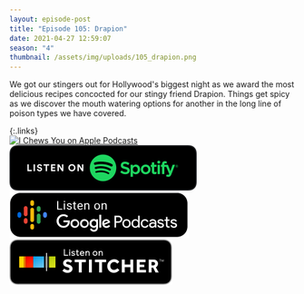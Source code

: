 ```yaml
---
layout: episode-post
title: "Episode 105: Drapion"
date: 2021-04-27 12:59:07
season: "4"
thumbnail: /assets/img/uploads/105_drapion.png
---
```

We got our stingers out for Hollywood's biggest night as we award the most delicious recipes concocted for our stingy friend Drapion. Things get spicy as we discover the mouth watering options for another in the long line of poison types we have covered.

{:.links}  
[![I Chews You on Apple Podcasts](https://linkmaker.itunes.apple.com/en-us/badge-lrg.svg?releaseDate=2019-04-16T00:00:00Z&kind=podcast&bubble=podcasts)](https://podcasts.apple.com/us/podcast/105-drapion/id1455409177?i=1000518827574)  [![I Chews You on Spotify](/assets/img/uploads/spotify-badge-button.svg)](https://open.spotify.com/episode/4ZtUSwHTx8bw4qCrk3jf3G?si=ftCzenS9TYi2JgReIjLHsA)  [![I Chews You on Google Podcasts](/assets/img/uploads/google-podcasts-badge-button.svg)](https://podcasts.google.com/feed/aHR0cHM6Ly9pY2hld3N5b3UubGlic3luLmNvbS9yc3M/episode/MjQ4YzljM2ItOWJiYi00OGM0LWI4NzEtY2ZjNDBkOWUxNjAz?sa=X&ved=0CA0QkfYCahcKEwjAq6jb46vwAhUAAAAAHQAAAAAQAQ)  [![I Chews You on Stitcher](/assets/img/uploads/stitcher-badge-button.svg)](https://www.stitcher.com/s?eid=83499597)